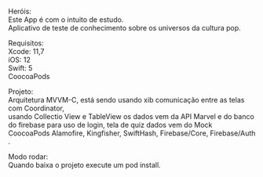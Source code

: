 Heróis: <br >
Este App é com o intuito de estudo.<br >
Aplicativo de teste de conhecimento sobre os universos da cultura pop.<br >

Requisitos: <br >
Xcode: 11,7 <br >
iOS: 12<br >
Swift: 5 <br >
CoocoaPods<br >

Projeto: <br >
Arquitetura  MVVM-C, está sendo usando xib comunicação entre as telas com Coordinator,<br > usando Collectio View e TableView os dados vem da API Marvel e do banco do firebase para uso de login, tela de quiz dados vem do Mock <br >
CoocoaPods Alamofire, Kingfisher, SwiftHash, Firebase/Core,  Firebase/Auth .<br >

Modo rodar: <br >
Quando baixa o projeto execute um pod install.



